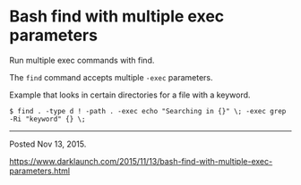 # Bash find with multiple exec parameters

Run multiple exec commands with find.

The `find` command accepts multiple `-exec` parameters.

Example that looks in certain directories for a file with a keyword.
```
$ find . -type d ! -path . -exec echo "Searching in {}" \; -exec grep -Ri "keyword" {} \;
```

---

Posted Nov 13, 2015.

https://www.darklaunch.com/2015/11/13/bash-find-with-multiple-exec-parameters.html